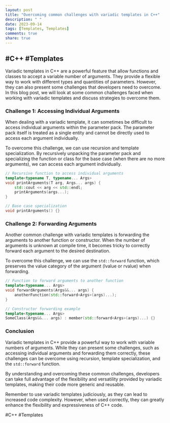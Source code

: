 ```yaml
---
layout: post
title: "Overcoming common challenges with variadic templates in C++"
description: " "
date: 2023-09-14
tags: [Templates, Templates]
comments: true
share: true
---
```

## #C++ #Templates

Variadic templates in C++ are a powerful feature that allow functions and classes to accept a variable number of arguments. They provide a flexible way to work with different types and quantities of parameters. However, they can also present some challenges that developers need to overcome. In this blog post, we will look at some common challenges faced when working with variadic templates and discuss strategies to overcome them.

### Challenge 1: Accessing Individual Arguments
When dealing with a variadic template, it can sometimes be difficult to access individual arguments within the parameter pack. The parameter pack itself is treated as a single entity and cannot be directly used to access each argument individually.

To overcome this challenge, we can use recursion and template specialization. By recursively unpacking the parameter pack and specializing the function or class for the base case (when there are no more arguments), we can access each argument individually.

```cpp
// Recursive function to access individual arguments
template<typename T, typename... Args>
void printArguments(T arg, Args... args) {
    std::cout << arg << std::endl;
    printArguments(args...);
}

// Base case specialization
void printArguments() {}
```

### Challenge 2: Forwarding Arguments
Another common challenge with variadic templates is forwarding the arguments to another function or constructor. When the number of arguments is unknown at compile time, it becomes tricky to correctly forward each argument to the desired destination.

To overcome this challenge, we can use the `std::forward` function, which preserves the value category of the argument (lvalue or rvalue) when forwarding.

```cpp
// Function to forward arguments to another function
template<typename... Args>
void forwardArguments(Args&&... args) {
    anotherFunction(std::forward<Args>(args)...);
}

// Constructor forwarding example
template<typename... Args>
SomeClass(Args&&... args) : member(std::forward<Args>(args)...) {}
```

### Conclusion
Variadic templates in C++ provide a powerful way to work with variable numbers of arguments. While they can present some challenges, such as accessing individual arguments and forwarding them correctly, these challenges can be overcome using recursion, template specialization, and the `std::forward` function.

By understanding and overcoming these common challenges, developers can take full advantage of the flexibility and versatility provided by variadic templates, making their code more generic and reusable.

Remember to use variadic templates judiciously, as they can lead to increased code complexity. However, when used correctly, they can greatly enhance the flexibility and expressiveness of C++ code.

#C++ #Templates